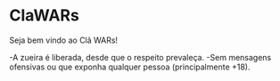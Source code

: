 # ClaWARs
Seja bem vindo ao Clã WARs!

-A zueira é liberada, desde que o respeito prevaleça.
-Sem mensagens ofensivas ou que exponha qualquer pessoa (principalmente +18).
